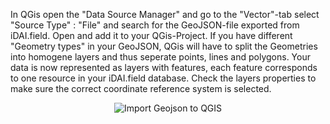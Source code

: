 In QGis open the "Data Source Manager" and go to the "Vector"-tab select "Source Type" : "File" and search for 
the GeoJSON-file exported from iDAI.field. Open and add it to your QGis-Project. If you have different "Geometry types" in your 
GeoJSON, QGis will have to split the Geometries into homogene layers and thus seperate points, lines and polygons.
Your data is now represented as layers with features, each feature corresponds to one resource in your iDAI.field database.
Check the layers properties to make sure the correct coordinate reference system is selected.

<p align="center"><img src="images/en/resources/import_geojson_qgis.png" alt="Import Geojson to QGIS"/></p>